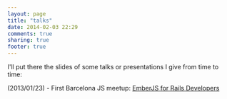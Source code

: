 ```yaml
---
layout: page
title: "talks"
date: 2014-02-03 22:29
comments: true
sharing: true
footer: true
---
```

I'll put there the slides of some talks or presentations I give from time to time:

(2013/01/23) - First Barcelona JS meetup: [EmberJS for Rails Developers](/talks/ember-for-rails-developers.html)
